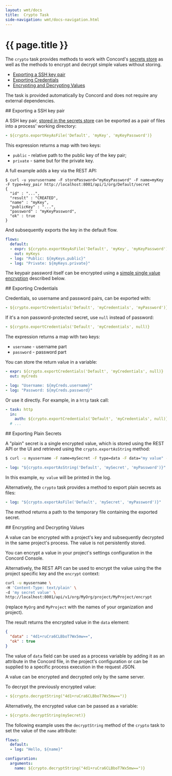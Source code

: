 ```yaml
---
layout: wmt/docs
title:  Crypto Task
side-navigation: wmt/docs-navigation.html
---
```


# {{ page.title }}

The `crypto` task provides methods to work with Concord's
[secrets store](../api/secret.html) as well as the methods to encrypt and
decrypt simple values without storing.

- [Exporting a SSH key pair](#ssh-key)
- [Exporting Credentials](#credentials)
- [Encrypting and Decrypting Values](#encrypting)
  
The task is provided automatically by Concord and does not
require any external dependencies.

<a name="ssh-key"/>
## Exporting a SSH key pair

A SSH key pair, [stored in the secrets store](../api/secret.html) can
be exported as a pair of files into a process' working directory:

```yaml
- ${crypto.exportKeyAsFile('Default', 'myKey', 'myKeyPassword')}
```

This expression returns a map with two keys:
- `public` - relative path to the public key of the key pair;
- `private` - same but for the private key.

A full example adds a key via the REST API:

```
$ curl -u yourusername -F storePassword="myKeyPassword" -F name=myKey -F type=key_pair http://localhost:8001/api/1/org/Default/secret
{
  "id" : "...",
  "result" : "CREATED",
  "name" : "myKey",
  "publicKey" : "...",
  "password" : "myKeyPassword",
  "ok" : true
}
```

And subsequently exports the key in the default flow.

```yaml
flows:
  default:
  - expr: ${crypto.exportKeyAsFile('Default', 'myKey', 'myKeyPassword')}
    out: myKeys
  - log: "Public: ${myKeys.public}"
  - log: "Private: ${myKeys.private}"
```

The keypair password itself can be encrypted using a 
[simple single value encryption](#encrypting) described below.

<a name="credentials"/>
## Exporting Credentials

Credentials, so username and password pairs, can be exported with:

```yaml
- ${crypto.exportCredentials('Default', 'myCredentials', 'myPassword')}
```

If it's a non password-protected secret, use `null` instead of password:
```yaml
- ${crypto.exportCredentials('Default', 'myCredentials', null)}
```

The expression returns a map with two keys:
- `username` - username part
- `password` - password part

You can store the return value in a variable:
```yaml
- expr: ${crypto.exportCredentials('Default', 'myCredentials', null)}
  out: myCreds

- log: "Username: ${myCreds.username}"
- log: "Password: ${myCreds.password}"
```

Or use it directly. For example, in a `http` task call:
```yaml
- task: http
  in:
    auth: ${crypto.exportCredentials('Default', 'myCredentials', null)}
  # ...
```

<a name="plain"/>
## Exporting Plain Secrets

A "plain" secret is a single encrypted value, which is stored using
the REST API or the UI and retrieved using the
`crypto.exportAsString` method:
    
```bash
$ curl -u myusername -F name=mySecret -F type=data -F data="my value" -F storePassword="myPassword" http://localhost:8001/api/v1/org/Default/secret
```

```yaml
- log: "${crypto.exportAsString('Default', 'mySecret', 'myPassword')}"
```

In this example, `my value` will be printed in the log.

Alternatively, the `crypto` task provides a method to export plain secrets as files:
```yaml
- log: "${crypto.exportAsFile('Default', 'mySecret', 'myPassword')}"
```

The method returns a path to the temporary file containing the
exported secret.

<a name="encrypting"/>
## Encrypting and Decrypting Values

A value can be encrypted with a project's key and subsequently
decrypted in the same project's process. The value is not persistently stored.

You can encrypt a value in your project's settings configuration in the
Concord Console.

Alternatively, the REST API can be used to encrypt the value using the the project specific key
and the `encrypt` context:

```bash
curl -u myusername \
-H 'Content-Type: text/plain' \
-d 'my secret value' \
http://localhost:8001/api/v1/org/MyOrg/project/MyProject/encrypt
```

(replace `MyOrg` and `MyProject` with the names of your organization and project).

The result returns the encrypted value in the `data` element:

```json
{
  "data" : "4d1+ruCra6CLBboT7Wx5mw==",
  "ok" : true
}
```

The value of `data` field can be used as a process variable by adding it as an
attribute in the Concord file, in the project's configuration or can be supplied 
to a specific process execution in the  request JSON.

A value can be encrypted and decrypted only by the same server.

To decrypt the previously encrypted value:

```yaml
- ${crypto.decryptString("4d1+ruCra6CLBboT7Wx5mw==")}
```

Alternatively, the encrypted value can be passed as a variable:

```yaml
- ${crypto.decryptString(mySecret)}
```

The following example uses the `decryptString` method of the `crypto` task to set
the value of the `name` attribute: 

```yaml
flows:
  default:
  - log: "Hello, ${name}"

configuration:
  arguments:
    name: ${crypto.decryptString("4d1+ruCra6CLBboT7Wx5mw==")}
```
